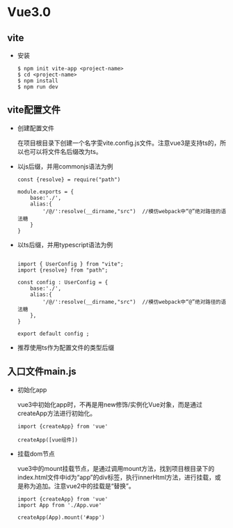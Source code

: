 # Vue3.0

## vite

 - 安装

    ```
    $ npm init vite-app <project-name>
    $ cd <project-name>
    $ npm install
    $ npm run dev
    ```

## vite配置文件

 - 创建配置文件

    在项目根目录下创建一个名字雯vite.config.js文件。注意vue3是支持ts的，所以也可以将文件名后缀改为ts。

 - 以js后缀，并用commonjs语法为例

    ```
    const {resolve} = require("path")

    module.exports = {
        base:'./',
        alias:{
            '/@/':resolve(__dirname,"src")  //模仿webpack中“@”绝对路径的语法糖
        }
    }

    ```
 - 以ts后缀，并用typescript语法为例

    ```

    import { UserConfig } from "vite";
    import {resolve} from "path";

    const config : UserConfig = {
        base:'./',
        alias:{
            '/@/':resolve(__dirname,"src")  //模仿webpack中“@”绝对路径的语法糖
        },
    }

    export default config ; 

    ```
    
 - 推荐使用ts作为配置文件的类型后缀

## 入口文件main.js

 - 初始化app

    vue3中初始化app时，不再是用new修饰/实例化Vue对象，而是通过createApp方法进行初始化。

    ```
    import {createApp} from 'vue'

    createApp([vue组件])
    ```

 - 挂载dom节点

    vue3中的mount挂载节点，是通过调用mount方法，找到项目根目录下的index.html文件中id为“app”的div标签，执行innerHtml方法，进行挂载，或是称为追加。注意vue2中的挂载是“替换”。

    ```
    import {createApp} from 'vue'
    import App from './App.vue'

    createApp(App).mount('#app')
    ```

